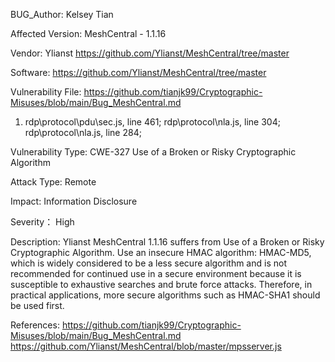 BUG_Author:
Kelsey Tian

Affected Version:
MeshCentral - 1.1.16

Vendor:
Ylianst
https://github.com/Ylianst/MeshCentral/tree/master

Software:
https://github.com/Ylianst/MeshCentral/tree/master

Vulnerability File:
https://github.com/tianjk99/Cryptographic-Misuses/blob/main/Bug_MeshCentral.md
1. rdp\protocol\pdu\sec.js, line 461; rdp\protocol\nla.js, line 304; rdp\protocol\nla.js, line 284;

Vulnerability Type:
CWE-327 Use of a Broken or Risky Cryptographic Algorithm

Attack Type:
Remote

Impact:
Information Disclosure

Severity：
High

Description:
Ylianst MeshCentral 1.1.16 suffers from Use of a Broken or Risky Cryptographic Algorithm.
Use an insecure HMAC algorithm: HMAC-MD5, which is widely considered to be a less secure algorithm and is not recommended for continued use in a secure environment because it is susceptible to exhaustive searches and brute force attacks. Therefore, in practical applications, more secure algorithms such as HMAC-SHA1 should be used first.

References:
https://github.com/tianjk99/Cryptographic-Misuses/blob/main/Bug_MeshCentral.md
https://github.com/Ylianst/MeshCentral/blob/master/mpsserver.js
